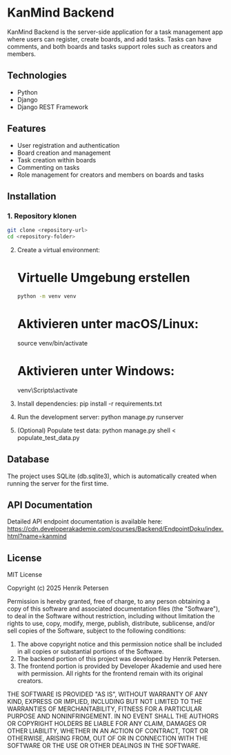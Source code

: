 # KanMind Backend

KanMind Backend is the server-side application for a task management app where users can register, create boards, and add tasks. Tasks can have comments, and both boards and tasks support roles such as creators and members.

## Technologies

- Python
- Django
- Django REST Framework

## Features

- User registration and authentication
- Board creation and management
- Task creation within boards
- Commenting on tasks
- Role management for creators and members on boards and tasks

## Installation

### 1. Repository klonen

```bash
git clone <repository-url>
cd <repository-folder>
```

2. Create a virtual environment:
   # Virtuelle Umgebung erstellen
   ```bash
   python -m venv venv
   ```
   
   # Aktivieren unter macOS/Linux:
   source venv/bin/activate
   
   # Aktivieren unter Windows:
   venv\Scripts\activate

4. Install dependencies:
   pip install -r requirements.txt

5. Run the development server:
   python manage.py runserver

6. (Optional) Populate test data:
   python manage.py shell < populate_test_data.py

## Database

The project uses SQLite (db.sqlite3), which is automatically created when running the server for the first time.

## API Documentation

Detailed API endpoint documentation is available here:  
https://cdn.developerakademie.com/courses/Backend/EndpointDoku/index.html?name=kanmind

## License

MIT License

Copyright (c) 2025 Henrik Petersen

Permission is hereby granted, free of charge, to any person obtaining a copy of this software and associated documentation files (the "Software"), to deal in the Software without restriction, including without limitation the rights to use, copy, modify, merge, publish, distribute, sublicense, and/or sell copies of the Software, subject to the following conditions:

1. The above copyright notice and this permission notice shall be included in all copies or substantial portions of the Software.
2. The backend portion of this project was developed by Henrik Petersen.
3. The frontend portion is provided by Developer Akademie and used here with permission. All rights for the frontend remain with its original creators.

THE SOFTWARE IS PROVIDED "AS IS", WITHOUT WARRANTY OF ANY KIND, EXPRESS OR IMPLIED, INCLUDING BUT NOT LIMITED TO THE WARRANTIES OF MERCHANTABILITY, FITNESS FOR A PARTICULAR PURPOSE AND NONINFRINGEMENT. IN NO EVENT SHALL THE AUTHORS OR COPYRIGHT HOLDERS BE LIABLE FOR ANY CLAIM, DAMAGES OR OTHER LIABILITY, WHETHER IN AN ACTION OF CONTRACT, TORT OR OTHERWISE, ARISING FROM, OUT OF OR IN CONNECTION WITH THE SOFTWARE OR THE USE OR OTHER DEALINGS IN THE SOFTWARE.






